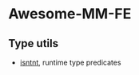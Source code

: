 # Awesome-MM-FE

## Type utils
- [isntnt](https://www.npmjs.com/package/isntnt), runtime type predicates 
